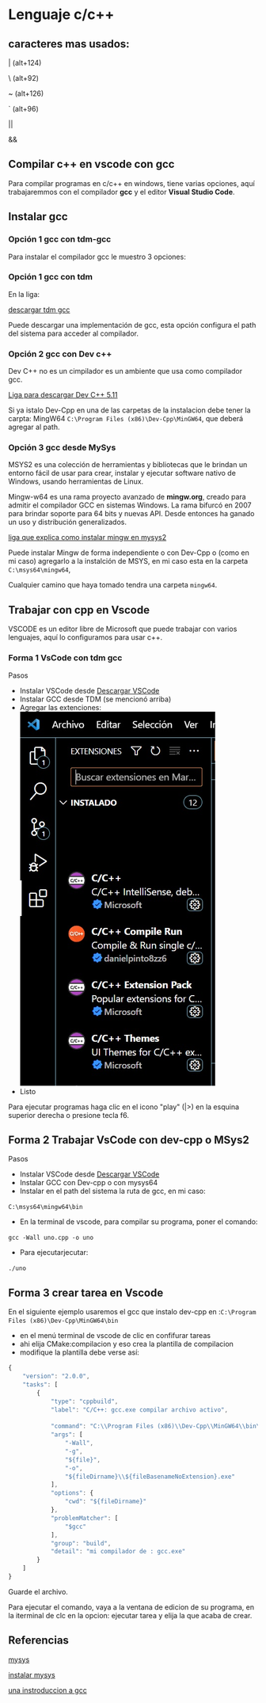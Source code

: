 # Lenguaje c/c++
## caracteres mas usados:
| (alt+124)

\ (alt+92)

~ (alt+126)

` (alt+96)

|| 

&&


## Compilar c++ en vscode con gcc

Para compilar programas en c/c++ en windows, tiene varias opciones, aquí trabajaremmos con el compilador **gcc** y el editor **Visual Studio Code**.

## Instalar gcc
### Opción 1 gcc con tdm-gcc

Para instalar el compilador gcc le muestro 3 opciones:

### Opción 1 gcc con tdm
En la liga:

[descargar tdm gcc](https://jmeubank.github.io/tdm-gcc/)

Puede descargar una implementación de gcc, esta opción configura el path del sistema para acceder al compilador.

### Opción 2 gcc con Dev c++
Dev C++ no es un cimpilador es un ambiente que usa como  compilador gcc.

[Liga para descargar Dev C++ 5.11](https://sourceforge.net/projects/orwelldevcpp/)

Si ya istalo Dev-Cpp en una de las carpetas de la instalacion debe tener la carpta: MingW64 `C:\Program Files (x86)\Dev-Cpp\MinGW64`, que deberá agregar al path.

### Opción 3 gcc desde MySys

MSYS2 es una colección de herramientas y bibliotecas que le brindan un entorno fácil de usar para crear, instalar y ejecutar software nativo de Windows, usando herramientas de Linux.

Mingw-w64 es una rama proyecto avanzado de **mingw.org**, creado para admitir el compilador GCC en sistemas Windows. La rama bifurcó en 2007 para brindar soporte para 64 bits y nuevas API. Desde entonces ha ganado un uso y distribución generalizados.

[liga que explica como instalar mingw en mysys2](https://parzibyte.me/blog/2021/08/23/instalar-gcc-msys2-compilador-c-cpp/)

Puede instalar Mingw de forma independiente o con Dev-Cpp o (como en mi caso) agregarlo a la instalción de MSYS, en mi caso esta en la carpeta `C:\msys64\mingw64`,  

Cualquier camino que haya tomado tendra una carpeta `mingw64`.

## Trabajar con cpp en Vscode
VSCODE es un editor libre de Microsoft que puede trabajar con varios lenguajes, aquí lo configuramos para usar c++.

### Forma 1 VsCode con tdm gcc 
Pasos

* Instalar VSCode desde [Descargar VSCode](https://code.visualstudio.com/download)
* Instalar GCC desde TDM  (se mencionó arriba)
* Agregar las extenciones:
![puntos](ext-cpp.jpg)
* Listo

Para ejecutar programas haga clic en el icono "play" (|>) en la esquina superior derecha o presione tecla f6.

## Forma 2 Trabajar VsCode con dev-cpp o MSys2
Pasos
* Instalar VSCode desde [Descargar VSCode](https://code.visualstudio.com/download)
* Instalar GCC con Dev-cpp o con mysys64
* Instalar en el path del sistema la ruta de gcc, en mi caso:

`C:\msys64\mingw64\bin`

* En la terminal de vscode, para compilar su  programa, poner el comando:

`gcc -Wall uno.cpp -o uno`

* Para ejecutarjecutar:

`./uno`

## Forma 3 crear tarea en Vscode

En el siguiente ejemplo usaremos el gcc que instalo dev-cpp en :`C:\Program Files (x86)\Dev-Cpp\MinGW64\bin`
* en el menú terminal de vscode de clic en confifurar tareas
* ahi elija CMake:compilacion y eso crea la plantilla de compilacion
* modifique la plantilla debe verse así:

```js
{
	"version": "2.0.0",
	"tasks": [
		{
			"type": "cppbuild",
			"label": "C/C++: gcc.exe compilar archivo activo",
		
			"command": "C:\\Program Files (x86)\\Dev-Cpp\\MinGW64\\bin\\gcc.exe",
			"args": [
				"-Wall",
				"-g",
				"${file}",
				"-o",
				"${fileDirname}\\${fileBasenameNoExtension}.exe"
			],
			"options": {
				"cwd": "${fileDirname}"
			},
			"problemMatcher": [
				"$gcc"
			],
			"group": "build",
			"detail": "mi compilador de : gcc.exe"
		}
	]
}
```
Guarde el archivo.

Para ejecutar el comando, vaya a la ventana de edicion de su programa, en la iterminal de clc en la opcion: ejecutar tarea y elija la que acaba de crear.



## Referencias
[mysys](https://www.msys2.org/)

[instalar mysys](https://parzibyte.me/blog/2021/08/23/instalar-gcc-msys2-compilador-c-cpp/)

[una instroduccion a gcc](https://www.davidam.com/docu/gccintro.es.html)